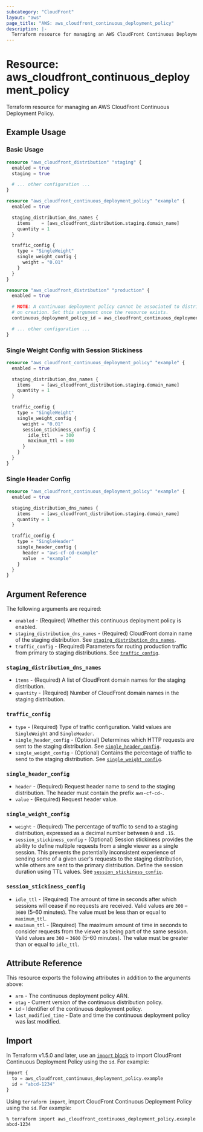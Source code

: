 ```yaml
---
subcategory: "CloudFront"
layout: "aws"
page_title: "AWS: aws_cloudfront_continuous_deployment_policy"
description: |-
  Terraform resource for managing an AWS CloudFront Continuous Deployment Policy.
---
```

# Resource: aws_cloudfront_continuous_deployment_policy

Terraform resource for managing an AWS CloudFront Continuous Deployment Policy.

## Example Usage

### Basic Usage

```terraform
resource "aws_cloudfront_distribution" "staging" {
  enabled = true
  staging = true

  # ... other configuration ...
}

resource "aws_cloudfront_continuous_deployment_policy" "example" {
  enabled = true

  staging_distribution_dns_names {
    items    = [aws_cloudfront_distribution.staging.domain_name]
    quantity = 1
  }

  traffic_config {
    type = "SingleWeight"
    single_weight_config {
      weight = "0.01"
    }
  }
}

resource "aws_cloudfront_distribution" "production" {
  enabled = true

  # NOTE: A continuous deployment policy cannot be associated to distribution
  # on creation. Set this argument once the resource exists.
  continuous_deployment_policy_id = aws_cloudfront_continuous_deployment_policy.example.id

  # ... other configuration ...
}
```

### Single Weight Config with Session Stickiness

```terraform
resource "aws_cloudfront_continuous_deployment_policy" "example" {
  enabled = true

  staging_distribution_dns_names {
    items    = [aws_cloudfront_distribution.staging.domain_name]
    quantity = 1
  }

  traffic_config {
    type = "SingleWeight"
    single_weight_config {
      weight = "0.01"
      session_stickiness_config {
        idle_ttl    = 300
        maximum_ttl = 600
      }
    }
  }
}
```

### Single Header Config

```terraform
resource "aws_cloudfront_continuous_deployment_policy" "example" {
  enabled = true

  staging_distribution_dns_names {
    items    = [aws_cloudfront_distribution.staging.domain_name]
    quantity = 1
  }

  traffic_config {
    type = "SingleHeader"
    single_header_config {
      header = "aws-cf-cd-example"
      value  = "example"
    }
  }
}
```

## Argument Reference

The following arguments are required:

* `enabled` - (Required) Whether this continuous deployment policy is enabled.
* `staging_distribution_dns_names` - (Required) CloudFront domain name of the staging distribution. See [`staging_distribution_dns_names`](#staging_distribution_dns_names).
* `traffic_config` - (Required) Parameters for routing production traffic from primary to staging distributions. See [`traffic_config`](#traffic_config).

### `staging_distribution_dns_names`

* `items` - (Required) A list of CloudFront domain names for the staging distribution.
* `quantity` - (Required) Number of CloudFront domain names in the staging distribution.

### `traffic_config`

* `type` - (Required) Type of traffic configuration. Valid values are `SingleWeight` and `SingleHeader`.
* `single_header_config` - (Optional) Determines which HTTP requests are sent to the staging distribution. See [`single_header_config`](#single_header_config).
* `single_weight_config` - (Optional) Contains the percentage of traffic to send to the staging distribution. See [`single_weight_config`](#single_weight_config).

### `single_header_config`

* `header` - (Required) Request header name to send to the staging distribution. The header must contain the prefix `aws-cf-cd-`.
* `value` - (Required) Request header value.

### `single_weight_config`

* `weight` - (Required) The percentage of traffic to send to a staging distribution, expressed as a decimal number between `0` and `.15`.
* `session_stickiness_config` - (Optional) Session stickiness provides the ability to define multiple requests from a single viewer as a single session. This prevents the potentially inconsistent experience of sending some of a given user's requests to the staging distribution, while others are sent to the primary distribution. Define the session duration using TTL values. See [`session_stickiness_config`](#session_stickiness_config).

### `session_stickiness_config`

* `idle_ttl` - (Required) The amount of time in seconds after which sessions will cease if no requests are received. Valid values are `300` – `3600` (5–60 minutes). The value must be less than or equal to `maximum_ttl`.
* `maximum_ttl` - (Required) The maximum amount of time in seconds to consider requests from the viewer as being part of the same session. Valid values are `300` – `3600` (5–60 minutes). The value must be greater than or equal to `idle_ttl`.

## Attribute Reference

This resource exports the following attributes in addition to the arguments above:

* `arn` - The continuous deployment policy ARN.
* `etag` - Current version of the continuous distribution policy.
* `id` - Identifier of the continuous deployment policy.
* `last_modified_time` - Date and time the continuous deployment policy was last modified.

## Import

In Terraform v1.5.0 and later, use an [`import` block](https://developer.hashicorp.com/terraform/language/import) to import CloudFront Continuous Deployment Policy using the `id`. For example:

```terraform
import {
  to = aws_cloudfront_continuous_deployment_policy.example
  id = "abcd-1234"
}
```

Using `terraform import`, import CloudFront Continuous Deployment Policy using the `id`. For example:

```console
% terraform import aws_cloudfront_continuous_deployment_policy.example abcd-1234 
```
